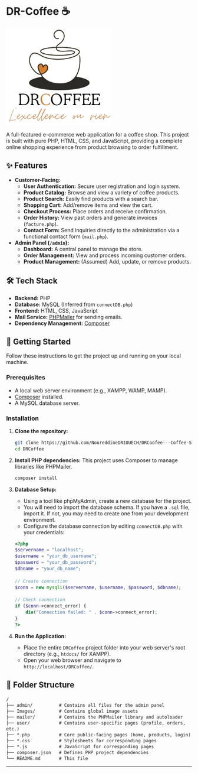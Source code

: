 # DR-Coffee ☕

![DRCoffee Logo](./user/Images/DRCoffee_Logo.png)

A full-featured e-commerce web application for a coffee shop. This project is built with pure PHP, HTML, CSS, and JavaScript, providing a complete online shopping experience from product browsing to order fulfillment.

## ✨ Features

*   **Customer-Facing:**
    *   **User Authentication:** Secure user registration and login system.
    *   **Product Catalog:** Browse and view a variety of coffee products.
    *   **Product Search:** Easily find products with a search bar.
    *   **Shopping Cart:** Add/remove items and view the cart.
    *   **Checkout Process:** Place orders and receive confirmation.
    *   **Order History:** View past orders and generate invoices (`facture.php`).
    *   **Contact Form:** Send inquiries directly to the administration via a functional contact form (`mail.php`).
*   **Admin Panel (`/admin`):**
    *   **Dashboard:** A central panel to manage the store.
    *   **Order Management:** View and process incoming customer orders.
    *   **Product Management:** (Assumed) Add, update, or remove products.

## 🛠️ Tech Stack

*   **Backend:** PHP
*   **Database:** MySQL (Inferred from `connectDB.php`)
*   **Frontend:** HTML, CSS, JavaScript
*   **Mail Service:** [PHPMailer](https://github.com/PHPMailer/PHPMailer) for sending emails.
*   **Dependency Management:** [Composer](https://getcomposer.org/)

## 🚀 Getting Started

Follow these instructions to get the project up and running on your local machine.

### Prerequisites

*   A local web server environment (e.g., XAMPP, WAMP, MAMP).
*   [Composer](https://getcomposer.org/) installed.
*   A MySQL database server.

### Installation

1.  **Clone the repository:**
    ```bash
    git clone https://github.com/NoureddineDRIOUECH/DRCoofee---Coffee-Srore.git
    cd DRCoffee
    ```

2.  **Install PHP dependencies:**
    This project uses Composer to manage libraries like PHPMailer.
    ```bash
    composer install
    ```

3.  **Database Setup:**
    *   Using a tool like phpMyAdmin, create a new database for the project.
    *   You will need to import the database schema. If you have a `.sql` file, import it. If not, you may need to create one from your development environment.
    *   Configure the database connection by editing `connectDB.php` with your credentials:
      ```php
      <?php
      $servername = "localhost";
      $username = "your_db_username";
      $password = "your_db_password";
      $dbname = "your_db_name";

      // Create connection
      $conn = new mysqli($servername, $username, $password, $dbname);

      // Check connection
      if ($conn->connect_error) {
          die("Connection failed: " . $conn->connect_error);
      }
      ?>
      ```

4.  **Run the Application:**
    *   Place the entire `DRCoffee` project folder into your web server's root directory (e.g., `htdocs/` for XAMPP).
    *   Open your web browser and navigate to `http://localhost/DRCoffee/`.

## 📂 Folder Structure

```
/
├── admin/          # Contains all files for the admin panel
├── Images/         # Contains global image assets
├── mailer/         # Contains the PHPMailer library and autoloader
├── user/           # Contains user-specific pages (profile, orders, etc.)
├── *.php           # Core public-facing pages (home, products, login)
├── *.css           # Stylesheets for corresponding pages
├── *.js            # JavaScript for corresponding pages
├── composer.json   # Defines PHP project dependencies
└── README.md       # This file
```

---
